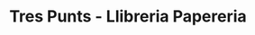 ---
title: "Tres Punts - Llibreria Papereria"
url: /solsona/tres-punts-llibreria-papereria/
shop: Bücher
---